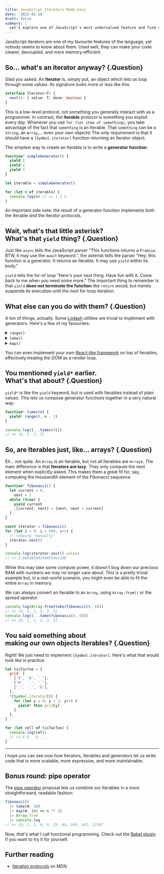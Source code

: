 ```yaml
---
title: JavaScript Iterators Made Easy
date: '2021-01-16'
draft: false
summary: |
  Let's explore one of JavaScript's most undervalued feature and find out how to make the best of it.
---
```


JavaScript iterators are one of my favourite features of the language, yet nobody seems to know about them. Used well, they can make your code clearer, decoupled, and more memory-efficient.

## So... what's an iterator anyway? {.Question}

Glad you asked. An **Iterator** is, simply put, an object which lets us loop through some values. Its signature looks more or less like this:

```typescript
interface Iterator<T> {
  next(): { value: T; done: boolean }
}
```

This is a low-level protocol, not something you generally interact with as a programmer. In contrast, the **Iterable** protocol is something you exploit every day. Whenever you use `for (let item of something)`, you take advantage of the fact that `something` is an Iterable. That `something` can be a `String`, an `Array`,... even your own objects! The only requirement is that it should have a `[Symbol.iterator]` function returning an Iterator object.

The simplest way to create an Iterable is to write a **generator function**:

```js
function* simpleGenerator() {
  yield 1
  yield 2
  yield 3
}

let iterable = simpleGenerator()

for (let n of iterable) {
  console.log(n) // => 1 2 3
}
```

An important side note: the result of a generator function implements both the Iterable _and_ the Iterator protocols.

## Wait, what's that little asterisk?<br> What's that `yield` thing? {.Question}

Just like `async` tells the JavaScript parser "This functions returns a `Promise`. BTW, it may use the `await` keyword.", the asterisk tells the parser "Hey, this function is a generator. It returns an Iterable. It may use `yield` within its body."

`yield` tells the for-of loop "Here's your next thing. Have fun with it. Come back to me when you need some more." The important thing to remember is that `yield` **does not terminate the function** like `return` would, but merely suspends its execution until the next for-loop iteration.

## What else can you do with them? {.Question}

A ton of things, actually. Some [Lodash](http://lodash.com) utilities are trivial to implement with generators. Here's a few of my favourites:

<details>
<summary><code>range()</code></summary>

```js
function* range(from, to, step = 1) {
  for (let i = from; i <= to; i += step) {
    yield i
  }
}

console.log([...range(4, 10, 2)])
// => [4, 6, 8, 10]
```

</details>
<details>
<summary><code>take()</code></summary>

```js
function* take(iterable, max) {
  let i = 0
  for (let next of iterable) {
    if (i < max) yield next
    else return
    i++
  }
}

console.log([...take(range(4, 10, 2), 2)])
// => [4, 6]
```

</details>
<details>
<summary><code>map()</code></summary>

```js
function* map(iterable, transform) {
  for (let next of iterable) {
    yield transform(next)
  }
}

console.log([...map(range(4, 10, 2), (n) => n ** 2)])
// => [16, 36, 64, 100]
```

</details>

You can even implement your own [React-like framework](https://crank.js.org/) on top of Iterables, effectively treating the DOM as a render loop.

## You mentioned `yield*` earlier.<br> What's that about? {.Question}

`yield*` is like the `yield` keyword, but is used with Iterables instead of plain values. This lets us compose generator functions together in a very natural way:

```js
function* times(n) {
  yield* range(0, n - 1)
}

console.log([...times(4)])
// => [0, 1, 2, 3]
```

## So, are Iterables just, like... arrays? {.Question}

Eh... not quite. An `Array` _is_ an Iterable, but not all Iterables are `Array`s. The main difference is that **Iterators are lazy**. They only compute the next element when explicitly asked. This makes them a great fit for, say, computing the thousandth element of the Fibonacci sequence.

```js
function* fibonacci() {
  let current = 0,
    next = 1
  while (true) {
    yield current
    ;[current, next] = [next, next + current]
  }
}

const iterator = fibonacci()
for (let i = 0; i < 999; i++) {
  // looping "manually"
  iterator.next()
}

console.log(iterator.next().value)
// => 2.686381002448534e+208
```

While this may take some compute power, it doesn't bog down our precious RAM with numbers we may no longer care about. This is a pretty trivial example but, in a real-world scenario, you might even be able to fit the entire `Array` in memory.

We can always convert an Iterable to an `Array`, using `Array.from()` or the spread operator.

```js
console.log(Array.from(take(fibonacci(), 6)))
// => [0, 1, 1, 2, 3, 5]
console.log([...take(fibonacci(), 6)])
// => [0, 1, 1, 2, 3, 5]
```

## You said something about<br> making our own objects Iterables? {.Question}

Right! We just need to implement `[Symbol.iterator]`. Here's what that would look like in practice:

```js
let ticTacToe = {
  grid: [
    ['X', 'O', '_'],
    ['O', '_', '_'],
    ['_', '_', 'X'],
  ],
  *[Symbol.iterator]() {
    for (let y = 0; y < 3; y++) {
      yield* this.grid[y]
    }
  },
}

for (let cell of ticTacToe) {
  console.log(cell)
  // => X O _ O _ ...
}
```

<hr>

I hope you can see now how Iterators, Iterables and generators let us write code that is more scalable, more expressive, and more maintainable.

## Bonus round: pipe operator

The [pipe operator](https://github.com/tc39/proposal-pipeline-operator/wiki#proposal0-original-minimal-proposal) proposal lets us combine our Iterables in a more straightforward, readable fashion:

```js
fibonacci() 
  |> take(#, 10)
  |> map(#, (n) => n ** 2)
  |> Array.from
  |> console.log
// => [0, 1, 1, 4, 9, 25, 64, 169, 441, 1156]
```

Now, _that's_ what I call functional programming. Check out the [Babel plugin](https://babeljs.io/docs/en/babel-plugin-proposal-pipeline-operator) if you want to try it for yourself.

## Further reading

- [Iteration protocols](https://developer.mozilla.org/en-US/docs/Web/JavaScript/Reference/Iteration_protocols) on MDN
